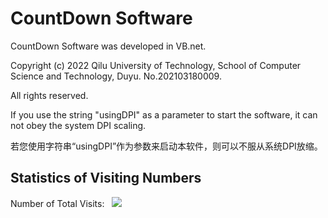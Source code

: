 # CountDown Software
CountDown Software was developed in VB.net.

Copyright (c) 2022 Qilu University of Technology, School of Computer Science and Technology, Duyu. No.202103180009.

All rights reserved.

If you use the string "usingDPI" as a parameter to start the software, it can not obey the system DPI scaling.

若您使用字符串“usingDPI”作为参数来启动本软件，则可以不服从系统DPI放缩。

## Statistics of Visiting Numbers
<div>Number of Total Visits: &nbsp; <img src="https://visitor-badge.glitch.me/badge?page_id=Duyu09_CountDown-Software" /></div> 
